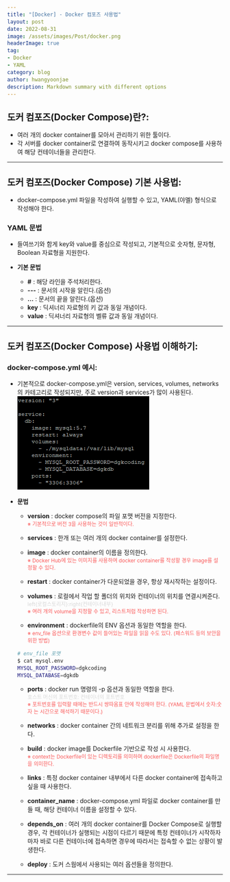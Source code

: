 ```yaml
---
title: "[Docker] - Docker 컴포즈 사용법"
layout: post
date: 2022-08-31
image: /assets/images/Post/docker.png
headerImage: true
tag:
- Docker
- YAML
category: blog
author: hwangyoonjae
description: Markdown summary with different options
---
```


## 도커 컴포즈(Docker Compose)란?:
- 여러 개의 docker container를 모아서 관리하기 위한 툴이다.
- 각 서버를 docker container로 연결하여 동작시키고 docker compose를 사용하여 해당 컨테이너들을 관리한다.

* * *

## 도커 컴포즈(Docker Compose) 기본 사용법:
- docker-compose.yml 파일을 작성하여 실행할 수 있고, YAML(야멜) 형식으로 작성해야 한다.

### YAML 문법
- 들여쓰기와 함게 key와 value를 중심으로 작성되고, 기본적으로 숫자형, 문자형, Boolean 자료형을 지원한다.

- **기본 문법**
    - **#** : 해당 라인을 주석처리한다.
    - **---** : 문서의 시작을 알린다.(옵션)
    - **...** : 문서의 끝을 알린다.(옵션)
    - **key** : 딕셔너리 자료형의 키 값과 동일 개념이다.
    - **value** : 딕셔너리 자료형의 벨류 값과 동일 개념이다.

* * *

## 도커 컴포즈(Docker Compose) 사용법 이해하기:
### docker-compose.yml 예시:
- 기본적으로 docker-compose.yml은 version, services, volumes, networks의 카테고리로 작성되지만, 주로 version과 services가 많이 사용된다.<br>
[![텍스트](/assets/images/Linux/docker%20compose%20%EC%9E%91%EC%84%B1%20%EC%98%88%EC%8B%9C.PNG)](/assets/images/Linux/docker%20compose%20%EC%9E%91%EC%84%B1%20%EC%98%88%EC%8B%9C.PNG)

- **문법**
    - **version** : docker compose의 파일 포맷 버전을 지정한다.<br>
    <span style="color:#FA5858; font-size:12px">※ 기본적으로 버전 3을 사용하는 것이 일반적이다.</span>

    - **services** : 한개 또는 여러 개의 docker container를 설정한다.

    - **image** : docker container의 이름을 정의한다.<br>
    <span style="color:#FA5858; font-size:12px">※ Docker Hub에 있는 이미지를 사용하여 docker container를 작성할 경우 image를 설정할 수 있다.</span>

    - **restart** : docker container가 다운되었을 경우, 항상 재시작하는 설정이다.

    - **volumes** : 로컬에서 작업 할 폴더의 위치와 컨테이너의 위치를 연결시켜준다.<br>
    <span style="color:#D8D8D8; font-size:12px">left{로컬스토리지}:right{컨테이너내부}</span><br>
    <span style="color:#FA5858; font-size:12px">※ 여러 개의 volume을 지정할 수 있고, 리스트처럼 작성하면 된다.</span>

    - **environment** : dockerfile의 ENV 옵션과 동일한 역할을 한다.<br>
     <span style="color:#FA5858; font-size:12px">※ env_file 옵션으로 환경변수 값이 들어있는 파일을 읽을 수도 있다. (패스워드 등의 보안을 위한 방법)</span>
    ```bash
    # env_file 포맷
    $ cat mysql.env
    MYSQL_ROOT_PASSWORD=dgkcoding
    MYSQL_DATABASE=dgkdb
    ```

    - **ports** : docker run 명령의 -p 옵션과 동일한 역할을 한다.<br>
    <span style="color:#D8D8D8; font-size:12px">호스트 머신의 포트번호: 컨테이너의 포트번호</span><br>
    <span style="color:#FA5858; font-size:12px">※ 포트번호를 입력할 때에는 반드시 쌍따옴표 안에 작성해야 한다. (YAML 문법에서 숫자:숫자 는 시간으로 해석하기 때문이다.)</span>

    - **networks** : docker container 간의 네트워크 분리를 위해 추가로 설정을 한다.

    - **build** : docker image를 Dockerfile 기반으로 작성 시 사용한다.<br>
    <span style="color:#FA5858; font-size:12px">※ context는 Dockerfile이 있는 디렉토리를 의미하며 dockerfile은 Dockerfile의 파일명을 의미한다.</span>

    - **links** : 특정 docker container 내부에서 다른 docker container에 접속하고 싶을 때 사용한다.

    - **container_name** : docker-compose.yml 파일로 docker container를 만들 때, 해당 컨테이너 이름을 설정할 수 있다.

    - **depends_on** : 여러 개의 docker container를  Docker Compose로 실행할 경우, 각 컨테이너가 실행되는 시점이 다르기 때문에 특정 컨테이너가 시작하자마자 바로 다른 컨테이너에 접속하면 경우에 따라서는 접속할 수 없는 상황이 발생한다.

    - **deploy** : 도커 스웜에서 사용되는 여러 옵션들을 정의한다.

* * *
